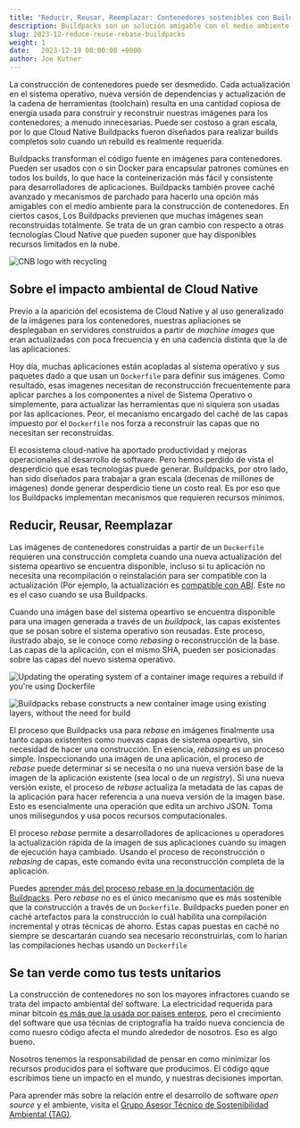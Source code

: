 ```yaml
---
title: "Reducir, Reusar, Reemplazar: Contenedores sostenibles con Buildpacks"
description: Buildpacks son un solución amigable con el medio ambiente para construir contenedores
slug: 2023-12-reduce-reuse-rebase-buildpacks
weight: 1
date:   2023-12-19 00:00:00 +0000
author: Joe Kutner
---
```


<!-- cSpell:ignore buildpacks, buildpack -->
La construcción de contenedores puede ser desmedido. Cada actualización en el sistema operativo, nueva versión de dependencias y actualización de la cadena de herramientas (toolchain) resulta en una cantidad copiosa de energía usada para construir y reconstruir nuestras imágenes para los contenedores; a menudo innecesarias. Puede ser costoso a gran escala, por lo que Cloud Native Buildpacks fueron diseñados para realizar builds completos solo cuando un rebuild es realmente requerida.

Buildpacks transforman el código fuente en imágenes para contenedores. Pueden ser usados con o sin Docker para encapsular patrones comúnes en todos los builds, lo que hace la conteinerización más fácil y consistente para desarrolladores de aplicaciones. Buildpacks también provee caché avanzado y mecanismos de parchado para hacerlo una opción más amigables con el medio ambiente para la construcción de contenedores. En ciertos casos, Los Buildpacks previenen que muchas imágenes sean reconstruidas totalmente. Se trata de un gran cambio con respecto a otras tecnologías Cloud Native que pueden suponer que hay disponibles recursos limitados en la nube.

<p class="mt-5 mb-5"><img src="/images/blogs/2023-12-reduce-reuse-rebase-buildpacks/cnb-green-logo.png" alt="CNB logo with recycling"></p>

## Sobre el impacto ambiental de Cloud Native

Previo a la aparición del ecosistema de Cloud Native y al uso generalizado de la imágenes para los contenedores, nuestras apliaciones se desplegaban en servidores construidos a partir de _machine images_ que eran actualizadas con poca frecuencia y en una cadencia distinta que la de las aplicaciones.

Hoy día, muchas aplicaciones están acopladas al sistema operativo y sus paquetes dado a que usan un `Dockerfile` para definir sus imágenes. Como resultado, esas imagenes necesitan de reconstrucción frecuentemente para aplicar parches a los componentes a nivel de Sistema Operativo o simplemente, para actualizar las herramientas que ni siquiera son usadas por las aplicaciones. Peor, el mecanismo encargado del caché de las capas impuesto por el `Dockerfile` nos forza a reconstruir las capas que no necesitan ser reconstruidas.

El ecosistema cloud-native ha aportado productividad y mejoras operacionales al desarrollo de software. Pero hemos perdido de vista el desperdicio que esas tecnologías puede generar. Buildpacks, por otro lado, han sido diseñados para trabajar a gran escala (decenas de millones de imágenes) donde generar desperdicio tiene un costo real. Es por eso que los Buildpacks implementan mecanismos que requieren recursos mínimos.

## Reducir, Reusar, Reemplazar

Las imágenes de contenedores construidas a partir de un `Dockerfile` requieren una construcción completa cuando una nueva actualización del sistema opeartivo se encuentra disponible, incluso si tu aplicación no necesita una recompilación o reinstalación para ser compatible con la actualización (Por ejemplo, la actualización es [compatible con ABI](https://es.wikipedia.org/wiki/Interfaz_binaria_de_aplicaciones). Este no es el caso cuando se usa Buildpacks.

Cuando una imágen base del sistema opeartivo se encuentra disponible para una imagen generada a través de un _buildpack_, las capas existentes que se posan sobre el sistema operativo son reusadas. Este proceso, ilustrado abajo, se le conoce como _rebasing_ o reconstrucción de la base. Las capas de la aplicación, con el mismo SHA, pueden ser posicionadas sobre las capas del nuevo sistema operativo. 

<p class="mt-5 mb-5"><img src="/images/blogs/2023-12-reduce-reuse-rebase-buildpacks/cnb-new-base.png" alt="Updating the operating system of a container image requires a rebuild if you're using Dockerfile"></p>

<p class="mt-5 mb-5"><img src="/images/blogs/2023-12-reduce-reuse-rebase-buildpacks/cnb-rebase.png" alt="Buildpacks rebase constructs a new container image using existing layers, without the need for build"></p>

El proceso que Buildpacks usa para _rebase_ en imágenes finalmente usa tanto capas existentes como nuevas capas de sistema opeartivo, sin necesidad de hacer una construcción. En esencia, _rebasing_ es un proceso simple. Inspeccionando una imágen de una aplicación, el proceso de _rebase_ puede determinar si se necesita o no una nueva versión base de la imagen de la aplicación existente (sea local o de un _registry_). Si una nueva versión existe, el proceso de _rebase_ actualiza la metadata de las capas de la aplicación para hacer referencia a una nueva versión de la imagen base. Esto es esencialmente una operación que edita un archivo JSON. Toma unos milisegundos y usa pocos recursos computacionales.

El proceso _rebase_ permite a desarrolladores de aplicaciones u operadores la actualización rápida de la imagen de sus aplicaciones cuando su imagen de ejecución haya cambiado. Usando el proceso de reconstrucción o _rebasing_ de capas, este comando evita una reconstrucción completa de la aplicación.

Puedes [aprender más del proceso rebase en la documentación de Buildpacks](https://buildpacks.io/docs/concepts/operations/rebase/). Pero _rebase_ no es el único mecanismo que es más sostenible que la construcción a través de un `Dockerfile`. Buildpacks pueden poner en caché artefactos para la construcción lo cuál habilita una compilación incremental y otras técnicas de ahorro. Estas capas puestas en caché no siempre se descartarán cuando sea necesario reconstruirlas, com lo harían las compilaciones hechas usando un `Dockerfile`

## Se tan verde como tus tests unitarios

La construcción de contenedores no son los mayores infractores cuando se trata del impacto ambiental del software. La electricidad requerida para minar bitcoin [es más que la usada por paises enteros](https://www.theguardian.com/technology/2021/feb/27/bitcoin-mining-electricity-use-environmental-impact), pero el crecimiento del software que usa técnias de criptografía ha traído nueva conciencia de como nuesro código afecta el mundo alrededor de nosotros. Eso es algo bueno.

Nosotros tenemos la responsabilidad de pensar en como minimizar los recursos producidos para el software que producimos. El código qque escribimos tiene un impacto en el mundo, y nuestras decisiones importan.

Para aprender más sobre la relación entre el desarrollo de software _open source_ y el ambiente, visita el [Grupo Asesor Técnico de Sostenibilidad Ambiental (TAG)](https://tag-env-sustainability.cncf.io/).
